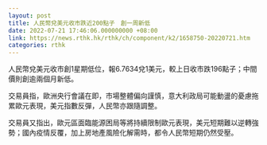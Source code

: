 ```yaml
---
layout: post
title: 人民幣兌美元收市跌近200點子　創一周新低
date: 2022-07-21 17:46:06.000000000 +08:00
link: https://news.rthk.hk/rthk/ch/component/k2/1658750-20220721.htm
categories: rthk
---
```


人民幣兌美元收市創1星期低位，報6.7634兌1美元，較上日收市跌196點子；中間價則創逾兩個月新低。

交易員指，歐洲央行會議在即，市場整體偏向謹慎，意大利政局可能動盪的憂慮拖累歐元表現，美元指數反彈，人民幣亦跟隨調整。

交易員又指出，歐元區面臨能源困局等將持續限制歐元表現，美元短期難以逆轉強勢；國內疫情反覆，加上房地產風險化解需時，都令人民幣短期仍然受壓。
